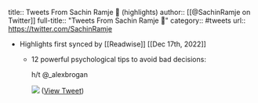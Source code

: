 title:: Tweets From Sachin Ramje 🚢 (highlights)
author:: [[@SachinRamje on Twitter]]
full-title:: "Tweets From Sachin Ramje 🚢"
category:: #tweets
url:: https://twitter.com/SachinRamje

- Highlights first synced by [[Readwise]] [[Dec 17th, 2022]]
	- 12 powerful psychological tips to avoid bad decisions:
	  
	  h/t @_alexbrogan 
	  
	  ![](https://pbs.twimg.com/media/Fj9RSCBX0AYjfr1.jpg) ([View Tweet](https://twitter.com/SachinRamje/status/1603089369405046784))